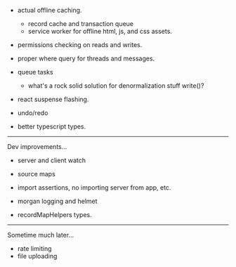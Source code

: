 
- actual offline caching.
	- record cache and transaction queue
	- service worker for offline html, js, and css assets.

- permissions checking on reads and writes.
- proper where query for threads and messages.

- queue tasks
	- what's a rock solid solution for denormalization stuff write()?

- react suspense flashing.

- undo/redo
- better typescript types.

---

Dev improvements...

- server and client watch
- source maps

- import assertions, no importing server from app, etc.
- morgan logging and helmet

- recordMapHelpers types.

---

Sometime much later...
- rate limiting
- file uploading

